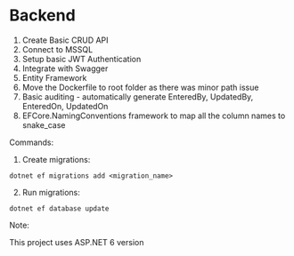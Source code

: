# Backend
1. Create Basic CRUD API
2. Connect to MSSQL 
3. Setup basic JWT Authentication
4. Integrate with Swagger
5. Entity Framework
6. Move the Dockerfile to root folder as there was minor path issue
7. Basic auditing - automatically generate EnteredBy, UpdatedBy, EnteredOn, UpdatedOn
8. EFCore.NamingConventions framework to map all the column names to snake_case

Commands:

1. Create migrations:

```dotnet ef migrations add <migration_name>```

2. Run migrations:

```dotnet ef database update```

Note:

This project uses ASP.NET 6 version
